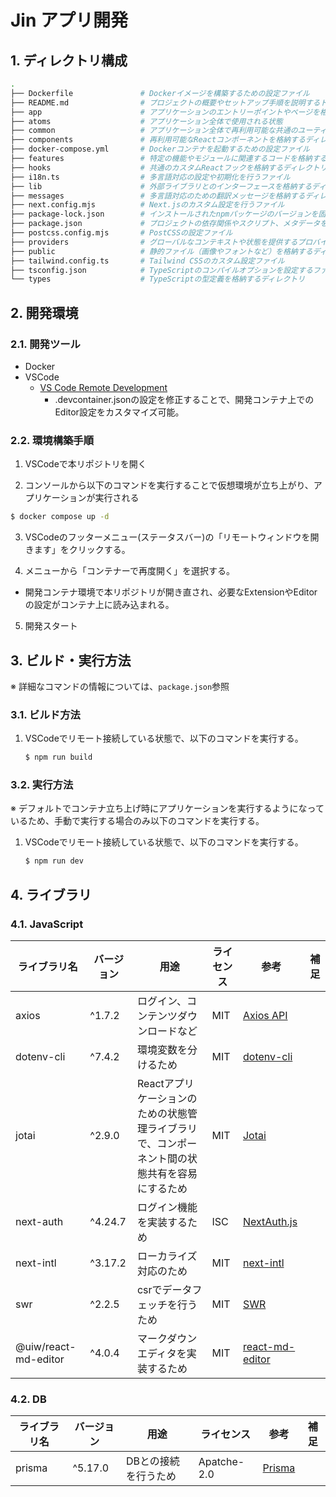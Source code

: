 # Jin アプリ開発

## 1. ディレクトリ構成

```sh
.
├── Dockerfile               # Dockerイメージを構築するための設定ファイル
├── README.md                # プロジェクトの概要やセットアップ手順を説明するドキュメント
├── app                      # アプリケーションのエントリーポイントやページを格納するディレクトリ
├── atoms                    # アプリケーション全体で使用される状態
├── common                   # アプリケーション全体で再利用可能な共通のユーティリティや定数を格納するディレクトリ
├── components               # 再利用可能なReactコンポーネントを格納するディレクトリ
├── docker-compose.yml       # Dockerコンテナを起動するための設定ファイル
├── features                 # 特定の機能やモジュールに関連するコードを格納するディレクトリ
├── hooks                    # 共通のカスタムReactフックを格納するディレクトリ
├── i18n.ts                  # 多言語対応の設定や初期化を行うファイル
├── lib                      # 外部ライブラリとのインターフェースを格納するディレクトリ
├── messages                 # 多言語対応のための翻訳メッセージを格納するディレクトリ
├── next.config.mjs          # Next.jsのカスタム設定を行うファイル
├── package-lock.json        # インストールされたnpmパッケージのバージョンを固定するファイル
├── package.json             # プロジェクトの依存関係やスクリプト、メタデータを定義するファイル
├── postcss.config.mjs       # PostCSSの設定ファイル
├── providers                # グローバルなコンテキストや状態を提供するプロバイダーを格納するディレクトリ
├── public                   # 静的ファイル（画像やフォントなど）を格納するディレクトリ
├── tailwind.config.ts       # Tailwind CSSのカスタム設定ファイル
├── tsconfig.json            # TypeScriptのコンパイルオプションを設定するファイル
└── types                    # TypeScriptの型定義を格納するディレクトリ

```

## 2. 開発環境

### 2.1. 開発ツール

- Docker
- VSCode
  - [VS Code Remote Development](https://code.visualstudio.com/docs/remote/remote-overview)
    - .devcontainer.jsonの設定を修正することで、開発コンテナ上でのEditor設定をカスタマイズ可能。

### 2.2. 環境構築手順

1. VSCodeで本リポジトリを開く

2. コンソールから以下のコマンドを実行することで仮想環境が立ち上がり、アプリケーションが実行される

  ```sh
  $ docker compose up -d
  ```
3. VSCodeのフッターメニュー(ステータスバー)の「リモートウィンドウを開きます」をクリックする。

4. メニューから「コンテナーで再度開く」を選択する。

  - 開発コンテナ環境で本リポジトリが開き直され、必要なExtensionやEditorの設定がコンテナ上に読み込まれる。

5. 開発スタート

## 3. ビルド・実行方法

※ 詳細なコマンドの情報については、`package.json`参照

### 3.1. ビルド方法

1. VSCodeでリモート接続している状態で、以下のコマンドを実行する。

    ```sh
    $ npm run build
    ```

### 3.2. 実行方法

※ デフォルトでコンテナ立ち上げ時にアプリケーションを実行するようになっているため、手動で実行する場合のみ以下のコマンドを実行する。

1. VSCodeでリモート接続している状態で、以下のコマンドを実行する。

    ```sh
    $ npm run dev
    ```

## 4. ライブラリ

### 4.1. JavaScript

| ライブラリ名 | バージョン | 用途 | ライセンス |  参考 | 補足 |
| --- | --- | --- | --- | --- | --- |
| axios | ^1.7.2| ログイン、コンテンツダウンロードなど | MIT | [Axios API](https://axios-http.com/docs/api_intro) |  |
| dotenv-cli | ^7.4.2| 環境変数を分けるため | MIT | [dotenv-cli](https://github.com/entropitor/dotenv-cli#readme) |  |
| jotai | ^2.9.0 | Reactアプリケーションのための状態管理ライブラリで、コンポーネント間の状態共有を容易にするため | MIT | [Jotai](https://jotai.org/) |  |
| next-auth | ^4.24.7 | ログイン機能を実装するため | ISC | [NextAuth.js](https://next-auth.js.org/) |  |
| next-intl | ^3.17.2 | ローカライズ対応のため | MIT | [next-intl](https://next-intl-docs.vercel.app/) |  |
| swr | ^2.2.5 | csrでデータフェッチを行うため | MIT | [SWR](https://swr.vercel.app/ja/docs/getting-started) |  |
| @uiw/react-md-editor | ^4.0.4 | マークダウンエディタを実装するため | MIT | [react-md-editor](https://uiwjs.github.io/react-md-editor/) |  |

### 4.2. DB
| ライブラリ名 | バージョン | 用途 | ライセンス |  参考 | 補足 |
| --- | --- | --- | --- | --- | --- |
| prisma | ^5.17.0 | DBとの接続を行うため | Apatche-2.0 | [Prisma](https://www.prisma.io/) |  |